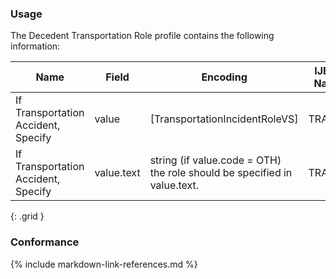 ### Usage

The Decedent Transportation Role profile contains the following information:


| **Name** |  **Field**   |  **Encoding**  |  **IJE Field Name(s)**  |
| ---------------| ------------------------ | ------------- | ------------------- |
| If Transportation Accident, Specify   | value  | [TransportationIncidentRoleVS]  | TRANSPRT  |
| If Transportation Accident, Specify   | value.text  | string (if value.code = OTH) the role should be specified in value.text.  | TRANSPRT  |
{: .grid }

### Conformance

{% include markdown-link-references.md %}
